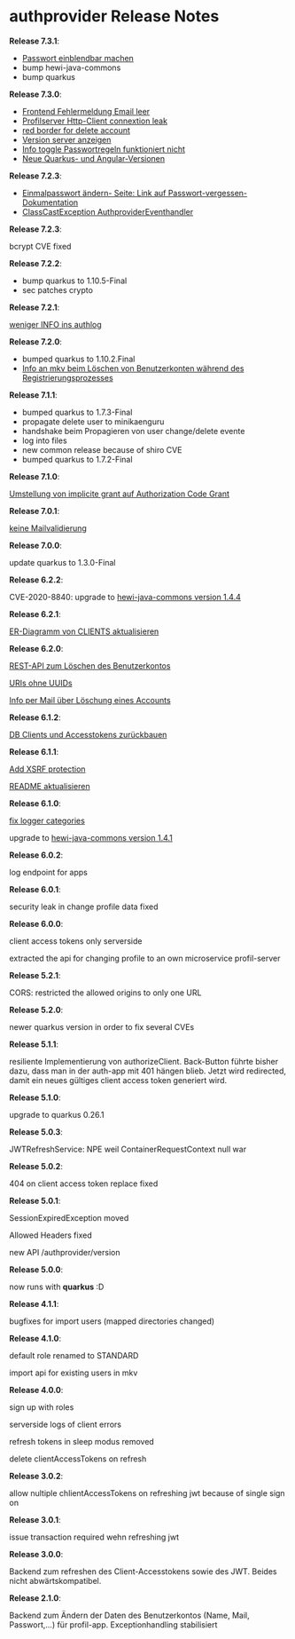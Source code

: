 # authprovider Release Notes

__Release 7.3.1__:

* [Passwort einblendbar machen](https://github.com/heike2718/authenticationprovider/issues/40)
* bump hewi-java-commons
* bump quarkus

__Release 7.3.0__:

* [Frontend Fehlermeldung Email leer](https://github.com/heike2718/authenticationprovider/issues/11)
* [Profilserver Http-Client connextion leak](https://github.com/heike2718/authenticationprovider/issues/26)
* [red border for delete account](https://github.com/heike2718/authenticationprovider/issues/4)
* [Version server anzeigen](https://github.com/heike2718/authenticationprovider/issues/2)
* [Info toggle Passwortregeln funktioniert nicht](https://github.com/heike2718/authenticationprovider/issues/35)
* [Neue Quarkus- und Angular-Versionen](https://github.com/heike2718/authenticationprovider/issues/36)

__Release 7.2.3__:

* [Einmalpasswort ändern- Seite: Link auf Passwort-vergessen-Dokumentation](https://github.com/heike2718/authenticationprovider/issues/29)
* [ClassCastException AuthproviderEventhandler](https://github.com/heike2718/authenticationprovider/issues/30)

__Release 7.2.3__:

bcrypt CVE fixed

__Release 7.2.2__:

* bump quarkus to 1.10.5-Final
* sec patches crypto

__Release 7.2.1__:

[weniger INFO ins authlog](https://github.com/heike2718/authenticationprovider/issues/24)

__Release 7.2.0__:

* bumped quarkus to 1.10.2.Final
* [Info an mkv beim Löschen von Benutzerkonten während des Registrierungsprozesses](https://github.com/heike2718/authenticationprovider/issues/20)

__Release 7.1.1__:

* bumped quarkus to 1.7.3-Final
* propagate delete user to minikaenguru
* handshake beim Propagieren von user change/delete evente
* log into files
* new common release because of shiro CVE
* bumped quarkus to 1.7.2-Final

__Release 7.1.0__:

[Umstellung von implicite grant auf Authorization Code Grant](https://github.com/heike2718/authprovider/issues/32)

__Release 7.0.1__:

[keine Mailvalidierung](https://github.com/heike2718/auth-app/issues/26)

__Release 7.0.0__:

update quarkus to 1.3.0-Final

__Release 6.2.2__:

CVE-2020-8840: upgrade to [hewi-java-commons version 1.4.4](https://github.com/heike2718/hewi-java-commons/releases/tag/1.4.4)

__Release 6.2.1__:

[ER-Diagramm von CLIENTS aktualisieren](https://github.com/heike2718/authprovider/issues/22)

__Release 6.2.0__:

[REST-API zum Löschen des Benutzerkontos](https://github.com/heike2718/authprovider/issues/13)

[URIs ohne UUIDs](https://github.com/heike2718/authprovider/issues/20)

[Info per Mail über Löschung eines Accounts](https://github.com/heike2718/authprovider/issues/21)

__Release 6.1.2__:

[DB Clients und Accesstokens zurückbauen](https://github.com/heike2718/authprovider/issues/17)

__Release 6.1.1__:

[Add XSRF protection](https://github.com/heike2718/authprovider/issues/7)

[README aktualisieren](https://github.com/heike2718/authprovider/issues/15)

__Release 6.1.0__:

[fix logger categories](https://github.com/heike2718/authprovider/issues/10)

upgrade to [hewi-java-commons version 1.4.1](https://github.com/heike2718/hewi-java-commons/releases/tag/1.4.1)

__Release 6.0.2__:

log endpoint for apps

__Release 6.0.1__:

security leak in change profile data fixed

__Release 6.0.0__:

client access tokens only serverside

extracted the api for changing profile to an own microservice profil-server

__Release 5.2.1__:

CORS: restricted the allowed origins to only one URL

__Release 5.2.0__:

newer quarkus version in order to fix several CVEs

__Release 5.1.1__:

resiliente Implementierung von authorizeClient. Back-Button führte bisher dazu, dass man in der auth-app mit 401 hängen blieb. Jetzt wird redirected, damit ein neues gültiges client access token generiert wird.

__Release 5.1.0__:

upgrade to quarkus 0.26.1

__Release 5.0.3__:

JWTRefreshService: NPE weil ContainerRequestContext null war

__Release 5.0.2__:

404 on client access token replace fixed

__Release 5.0.1__:

SessionExpiredException moved

Allowed Headers fixed

new API /authprovider/version

__Release 5.0.0__:

now runs with __quarkus__ :D

__Release 4.1.1__:

bugfixes for import users (mapped directories changed)

__Release 4.1.0__:

default role renamed to STANDARD

import api for existing users in mkv

__Release 4.0.0__:

sign up with roles

serverside logs of client errors

refresh tokens in sleep modus removed

delete clientAccessTokens on refresh

__Release 3.0.2__:

allow nultiple chlientAccessTokens on refreshing jwt because of single sign on

__Release 3.0.1__:

issue transaction required wehn refreshing jwt

__Release 3.0.0__:

Backend zum refreshen des Client-Accesstokens sowie des JWT. Beides nicht abwärtskompatibel.

__Release 2.1.0__:

Backend zum Ändern der Daten des Benutzerkontos (Name, Mail, Passwort,...) für profil-app. Exceptionhandling stabilisiert
